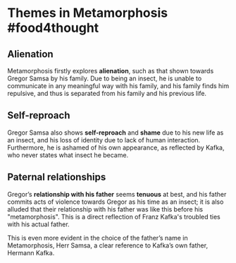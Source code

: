 # Themes in Metamorphosis #food4thought 
## Alienation
Metamorphosis firstly explores **alienation**, such as that shown towards Gregor Samsa by his family. Due to being an insect, he is unable to communicate in any meaningful way with his family, and his family finds him repulsive, and thus is separated from his family and his previous life.
## Self-reproach
Gregor Samsa also shows **self-reproach** and **shame** due to his new life as an insect, and his loss of identity due to lack of human interaction. Furthermore, he is ashamed of his own appearance, as reflected by Kafka, who never states what insect he became.
## Paternal relationships
Gregor’s **relationship with his father** seems **tenuous** at best, and his father commits acts of violence towards Gregor as his time as an insect; it is also alluded that their relationship with his father was like this before his "metamorphosis". This is a direct reflection of Franz Kafka's troubled ties with his actual father.

This is even more evident in the choice of the father’s name in Metamorphosis, Herr Samsa, a clear reference to Kafka’s own father, Hermann Kafka.